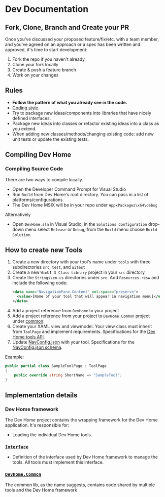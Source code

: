 # Dev Documentation

## Fork, Clone, Branch and Create your PR

Once you've discussed your proposed feature/fix/etc. with a team member, and you've agreed on an approach or a spec has been written and approved, it's time to start development:

1. Fork the repo if you haven't already
1. Clone your fork locally
1. Create & push a feature branch <!--1. Create a [Draft Pull Request (PR)](https://github.blog/2019-02-14-introducing-draft-pull-requests/)-->
1. Work on your changes

## Rules

- **Follow the pattern of what you already see in the code.**
- [Coding style](style.md).
- Try to package new ideas/components into libraries that have nicely defined interfaces.
- Package new ideas into classes or refactor existing ideas into a class as you extend.
- When adding new classes/methods/changing existing code: add new unit tests or update the existing tests.
<!--
## GitHub Workflow

- Before starting to work on a fix/feature, make sure there is an open issue to track the work.
- Add the `In progress` label to the issue, if not already present also add a `Cost-Small/Medium/Large` estimate and make sure all appropriate labels are set.
- If you are a community contributor, you will not be able to add labels to the issue, in that case just add a comment saying that you started to work on the issue and try to give an estimate for the delivery date.
- If the work item has a medium/large cost, using the markdown task list, list each sub item and update the list with a check mark after completing each sub item.
- When opening a PR, follow the PR template.
- When you'd like the team to take a look, (even if the work is not yet fully-complete), mark the PR as 'Ready For Review' so that the team can review your work and provide comments, suggestions, and request changes. It may take several cycles, but the end result will be solid, testable, conformant code that is safe for us to merge.
- When the PR is approved, let the owner of the PR merge it. For community contributions the reviewer that approved the PR can also merge it.
- Use the `Squash and merge` option to merge a PR, if you don't want to squash it because there are logically different commits, use `Rebase and merge`.
- We don't close issues automatically when referenced in a PR, so after the PR is merged:
  - mark the issue(s), that the PR solved, with the `Resolution-Fix-Committed` label, remove the `In progress` label and if the issue is assigned to a project, move the item to the `Done` status.
  - don't close the issue if it's a bug in the current released version since users tend to not search for closed issues, we will close the resolved issues when a new version is released.
  - if it's not a code fix that effects the end user, the issue can be closed (for example a fix in the build or a code refactoring and so on).
-->
## Compiling Dev Home

### Compiling Source Code

There are two ways to compile locally.

- Open the Developer Command Prompt for Visual Studio
- Run `Build` from Dev Home's root directory.  You can pass in a list of platforms/configurations
- The Dev Home MSIX will be in your repo under `AppxPackages\x64\debug`

Alternatively

- Open `DevHome.sln` in Visual Studio, in the `Solutions Configuration` drop-down menu select `Release` or `Debug`, from the `Build` menu choose `Build Solution`.

## How to create new Tools

1. Create a new directory with your tool's name under `tools` with three subdirectories `src`, `test`, and `uitest`
1. Create a new `WinUI 3 Class Library` project in your `src` directory
1. Create the `Strings\en-us` directories under `src`.  Add `Resources.resw` and include the following code:
    ```xml
    <data name="NavigationPane.Content" xml:space="preserve">
      <value>[Name of your tool that will appear in navigation menu]</value>
    </data>
    ```
1. Add a project reference from `DevHome` to your project
1. Add a project reference from your project to `DevHome.Common` project under [common](\common)
1. Create your XAML view and viewmodel.  Your view class must inherit from `ToolPage` and implement requirements.  Specifications for the [Dev Home tools API](interface.md).
1. Update [NavConfig.json](\src\NavConfig.json) with your tool.  Specifications for the [NavConfig.json schema](navconfig.md).

Example:
```cs
public partial class SampleToolPage : ToolPage
{
    public override string ShortName => "SampleTool";
}
```

## Implementation details

### Dev Home framework

The Dev Home project contains the wrapping framework for the Dev Home application.
It's responsible for:
- Loading the individual Dev Home tools.
<!-- - Managing various credentials for use by tools. -->

### [`Interface`](interface.md)

- Definition of the interface used by Dev Home framework to manage the tools. All tools must implement this interface.
<!-- - Definition of the interface used by tools to interact with the Dev Home framework. -->

### [`DevHome.Common`](common.md)

The common lib, as the name suggests, contains code shared by multiple tools and the Dev Home framework